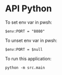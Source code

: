 # API Python

To set env var in pwsh:

```
$env:PORT = "8080"
```

To unset env var in pwsh:

```
$env:PORT = $null
```

To run this application:

```
python -m src.main
```